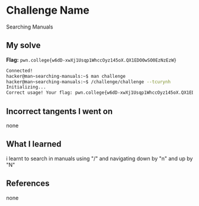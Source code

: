 # Challenge Name
Searching Manuals
## My solve
**Flag:** `pwn.college{w6dD-xwXj1Usqp1WhccOyz145oX.QX1EDO0wSO0EzNzEzW}`

```bash
Connected!
hacker@man~searching-manuals:~$ man challenge
hacker@man~searching-manuals:~$ /challenge/challenge --tcurynh
Initializing...
Correct usage! Your flag: pwn.college{w6dD-xwXj1Usqp1WhccOyz145oX.QX1EDO0wSO0EzNzEzW}
```
## Incorrect tangents I went on
none

## What I learned
i learnt to search in manuals using "/" and navigating down by "n" and up by "N"

## References 
none
